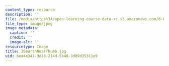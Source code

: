 ```yaml
---
content_type: resource
description: ''
file: /media/https%3A/open-learning-course-data-rc.s3.amazonaws.com/8-02-physics-ii-electricity-and-magnetism-spring-2007/6ea4e3433d33214d5b403d89d35311e9_20earthNearThumb.jpg
file_type: image/jpeg
image_metadata:
  caption: ''
  credit: ''
  image-alt: ''
resourcetype: Image
title: 20earthNearThumb.jpg
uid: 6ea4e343-3d33-214d-5b40-3d89d35311e9
---
```

